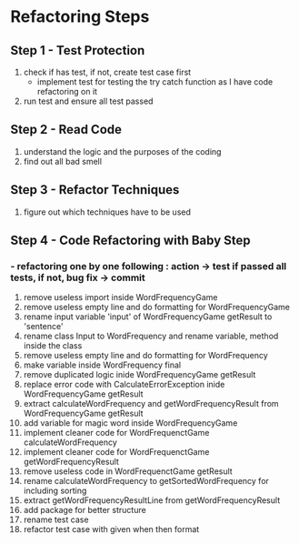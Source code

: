# Refactoring Steps
## Step 1 - Test Protection
  1. check if has test, if not, create test case first
      - implement test for testing the try catch function as I have code refactoring on it
  2. run test and ensure all test passed
## Step 2 - Read Code
  1. understand the logic and the purposes of the coding
  2. find out all bad smell
## Step 3 - Refactor Techniques
  1. figure out which techniques have to be used
## Step 4 - Code Refactoring with Baby Step
### - refactoring one by one following : action -> test if passed all tests, if not, bug fix -> commit
  1. remove useless import inside WordFrequencyGame
  2. remove useless empty line and do formatting for WordFrequencyGame
  3. rename input variable 'input' of WordFrequencyGame getResult to 'sentence'
  4. rename class Input to WordFrequency and rename variable, method inside the class
  5. remove useless empty line and do formatting for WordFrequency
  6. make variable inside WordFrequency final
  7. remove duplicated logic inide WordFrequencyGame getResult
  8. replace error code with CalculateErrorException inide WordFrequencyGame getResult
  9. extract calculateWordFrequency and getWordFrequencyResult from WordFrequencyGame getResult
  10. add variable for magic word inside WordFrequencyGame
  11. implement cleaner code for WordFrequenctGame calculateWordFrequency
  12. implement cleaner code for WordFrequenctGame getWordFrequencyResult
  13. remove useless code in WordFrequenctGame getResult
  14. rename calculateWordFrequency to getSortedWordFrequency for including sorting
  15. extract getWordFrequencyResultLine from getWordFrequencyResult
  16. add package for better structure
  17. rename test case
  18. refactor test case with given when then format
